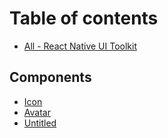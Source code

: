 # Table of contents

* [All - React Native UI Toolkit](README.md)

## Components

* [Icon](components/icon.md)
* [Avatar](components/avatar.md)
* [Untitled](components/untitled.md)

